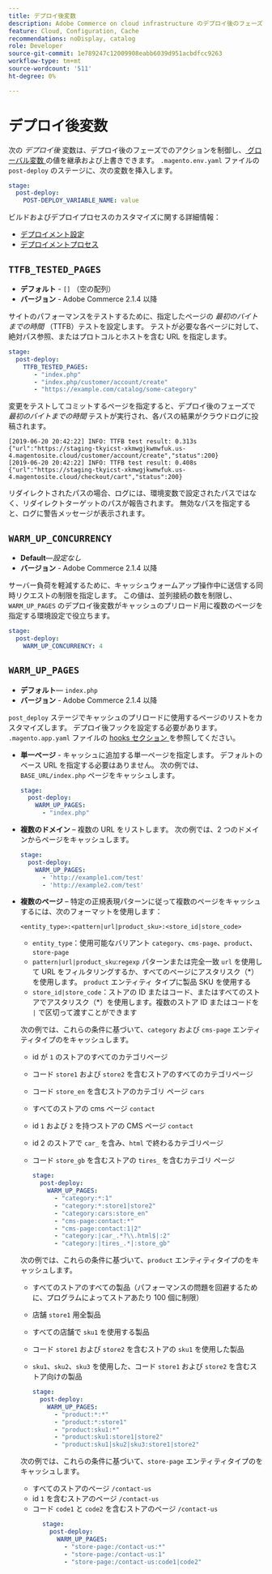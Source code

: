 ```yaml
---
title: デプロイ後変数
description: Adobe Commerce on cloud infrastructure のデプロイ後のフェーズで、アクションを制御する環境変数のリストを参照してください。
feature: Cloud, Configuration, Cache
recommendations: noDisplay, catalog
role: Developer
source-git-commit: 1e789247c12009908eabb6039d951acbdfcc9263
workflow-type: tm+mt
source-wordcount: '511'
ht-degree: 0%

---
```


# デプロイ後変数

次の _デプロイ後_ 変数は、デプロイ後のフェーズでのアクションを制御し、[ グローバル変数 ](variables-global.md) の値を継承および上書きできます。 `.magento.env.yaml` ファイルの `post-deploy` のステージに、次の変数を挿入します。

```yaml
stage:
  post-deploy:
    POST-DEPLOY_VARIABLE_NAME: value
```

ビルドおよびデプロイプロセスのカスタマイズに関する詳細情報：

- [デプロイメント設定](configure-env-yaml.md)
- [デプロイメントプロセス](../deploy/process.md)

## `TTFB_TESTED_PAGES`

- **デフォルト** - `[]` （空の配列）
- **バージョン** - Adobe Commerce 2.1.4 以降

サイトのパフォーマンスをテストするために、指定したページの _最初のバイトまでの時間_ （TTFB）テストを設定します。 テストが必要な各ページに対して、絶対パス参照、またはプロトコルとホストを含む URL を指定します。

```yaml
stage:
  post-deploy:
    TTFB_TESTED_PAGES:
       - "index.php"
       - "index.php/customer/account/create"
       - "https://example.com/catalog/some-category"
```

変更をテストしてコミットするページを指定すると、デプロイ後のフェーズで _最初のバイトまでの時間_ テストが実行され、各パスの結果がクラウドログに投稿されます。

```
[2019-06-20 20:42:22] INFO: TTFB test result: 0.313s {"url":"https://staging-tkyicst-xkmwgjkwmwfuk.us-4.magentosite.cloud/customer/account/create","status":200}
[2019-06-20 20:42:22] INFO: TTFB test result: 0.408s {"url":"https://staging-tkyicst-xkmwgjkwmwfuk.us-4.magentosite.cloud/checkout/cart","status":200}
```

リダイレクトされたパスの場合、ログには、環境変数で設定されたパスではなく、リダイレクトターゲットのパスが報告されます。 無効なパスを指定すると、ログに警告メッセージが表示されます。

## `WARM_UP_CONCURRENCY`

- **Default**—_設定なし_
- **バージョン** - Adobe Commerce 2.1.4 以降

サーバー負荷を軽減するために、キャッシュウォームアップ操作中に送信する同時リクエストの制限を指定します。 この値は、並列接続の数を制限し、`WARM_UP_PAGES` のデプロイ後変数がキャッシュのプリロード用に複数のページを指定する環境設定で役立ちます。

```yaml
stage:
  post-deploy:
    WARM_UP_CONCURRENCY: 4
```

## `WARM_UP_PAGES`

- **デフォルト**— `index.php`
- **バージョン** - Adobe Commerce 2.1.4 以降

`post_deploy` ステージでキャッシュのプリロードに使用するページのリストをカスタマイズします。 デプロイ後フックを設定する必要があります。 `.magento.app.yaml` ファイルの [hooks セクション ](../application/hooks-property.md) を参照してください。

- **単一ページ** - キャッシュに追加する単一ページを指定します。 デフォルトのベース URL を指定する必要はありません。 次の例では、`BASE_URL/index.php` ページをキャッシュします。

  ```yaml
  stage:
    post-deploy:
      WARM_UP_PAGES:
        - "index.php"
  ```

- **複数のドメイン** – 複数の URL をリストします。 次の例では、2 つのドメインからページをキャッシュします。

  ```yaml
  stage:
    post-deploy:
      WARM_UP_PAGES:
        - 'http://example1.com/test'
        - 'http://example2.com/test'
  ```

- **複数のページ** – 特定の正規表現パターンに従って複数のページをキャッシュするには、次のフォーマットを使用します：

  ```
  <entity_type>:<pattern|url|product_sku>:<store_id|store_code>
  ```

   - `entity_type`：使用可能なバリアント `category`、`cms-page`、`product`、`store-page`
   - `pattern|url|product_sku`:`regexp` パターンまたは完全一致 `url` を使用して URL をフィルタリングするか、すべてのページにアスタリスク（\*）を使用します。 `product` エンティティ タイプに製品 SKU を使用する
   - `store_id|store_code`：ストアの ID またはコード、またはすべてのストアでアスタリスク（\*）を使用します。複数のストア ID またはコードを `|` で区切って渡すことができます

  次の例では、これらの条件に基づいて、`category` および `cms-page` エンティティタイプのをキャッシュします。
   - id が `1` のストアのすべてのカテゴリページ
   - コード `store1` および `store2` を含むストアのすべてのカテゴリページ
   - コード `store_en` を含むストアのカテゴリ ページ `cars`
   - すべてのストアの cms ページ `contact`
   - id `1` および `2` を持つストアの CMS ページ `contact`
   - id 2 のストアで `car_` を含み、`html` で終わるカテゴリページ
   - コード `store_gb` を含むストアの `tires_` を含むカテゴリ ページ

     ```yaml
     stage:
       post-deploy:
         WARM_UP_PAGES:
           - "category:*:1"
           - "category:*:store1|store2"
           - "category:cars:store_en"
           - "cms-page:contact:*"
           - "cms-page:contact:1|2"
           - "category:|car_.*?\\.html$|:2"
           - "category:|tires_.*|:store_gb"
     ```

  次の例では、これらの条件に基づいて、`product` エンティティタイプのをキャッシュします。
   - すべてのストアのすべての製品（パフォーマンスの問題を回避するために、プログラムによってストアあたり 100 個に制限）
   - 店舗 `store1` 用全製品
   - すべての店舗で `sku1` を使用する製品
   - コード `store1` および `store2` を含むストアの `sku1` を使用した製品
   - `sku1`、`sku2`、`sku3` を使用した、コード `store1` および `store2` を含むストア向けの製品

     ```yaml
     stage:
       post-deploy:
         WARM_UP_PAGES:
           - "product:*:*"
           - "product:*:store1"
           - "product:sku1:*"
           - "product:sku1:store1|store2"
           - "product:sku1|sku2|sku3:store1|store2"
     ```

  次の例では、これらの条件に基づいて、`store-page` エンティティタイプのをキャッシュします。
   - すべてのストアのページ `/contact-us`
   - id `1` を含むストアのページ `/contact-us`
   - コード `code1` と `code2` を含むストアのページ `/contact-us`

  ```yaml
        stage:
          post-deploy:
            WARM_UP_PAGES:
              - "store-page:/contact-us:*"
              - "store-page:/contact-us:1"
              - "store-page:/contact-us:code1|code2"
  ```

